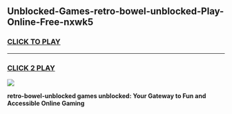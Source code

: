 
## Unblocked-Games-retro-bowel-unblocked-Play-Online-Free-nxwk5
<h3>
<a href="https://premium76.site?title=retro-bowel-unblocked&ref=26A">CLICK TO PLAY</a></h3>
<hr>

<h3>
<a href="https://premium76.site?title=retro-bowel-unblocked&ref=26A">CLICK 2 PLAY</a>
  
</h3>

<a href="https://premium76.site?title=retro-bowel-unblocked&ref=26A"><img src="https://clearcache.store/games.png"></a>


**retro-bowel-unblocked games unblocked: Your Gateway to Fun and Accessible Online Gaming**
